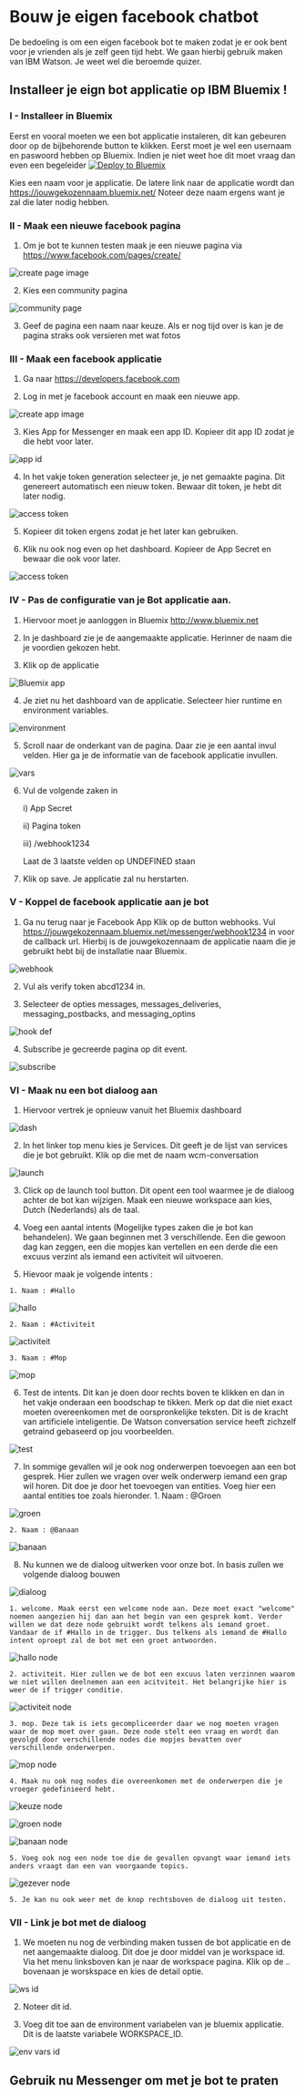 # Bouw je eigen facebook chatbot
De bedoeling is om een eigen facebook bot te maken zodat je er ook bent voor je vrienden als je zelf geen tijd hebt.
We gaan hierbij gebruik maken van IBM Watson. Je weet wel die beroemde quizer.



## Installeer je eign bot applicatie op IBM Bluemix !

### I - Installeer in Bluemix

  Eerst en vooral moeten we een bot applicatie instaleren, dit kan gebeuren door op de bijbehorende button te klikken. Eerst moet je wel een usernaam en paswoord hebben op Bluemix. Indien je niet weet hoe dit moet vraag dan even een begeleider  [![Deploy to Bluemix](https://bluemix.net/deploy/button.png)](https://bluemix.net/deploy?repository=https://github.com/cattoire/Facebot)

  Kies een naam voor je applicatie. De latere link naar de applicatie wordt dan https://jouwgekozennaam.bluemix.net/ Noteer deze naam ergens want je zal die later nodig hebben.

### II - Maak een nieuwe facebook pagina
  1. Om je bot te kunnen testen maak je een nieuwe pagina via https://www.facebook.com/pages/create/

  ![create page image](readme_images/01_create_facebook_page.png)

  2. Kies een community pagina

  ![community page](readme_images/02_cause_or_community.png)

  3. Geef de pagina een naam naar keuze. Als er nog tijd over is kan je de pagina straks ook versieren met wat fotos

### III - Maak een facebook applicatie
  1. Ga naar https://developers.facebook.com

  2. Log in met je facebook account en maak een nieuwe app.

  ![create app image](readme_images/03_new_facebook_app.png)

  3. Kies App for Messenger en maak  een app ID. Kopieer dit app ID zodat je die hebt voor later.

  ![app id](readme_images/04_new_app_id.png)

  4. In het vakje token generation selecteer je, je net gemaakte pagina. Dit genereert automatisch een nieuw token. Bewaar dit token, je hebt dit later nodig.

  ![access token](readme_images/05_page_token.png)

  5. Kopieer dit token ergens zodat je het later kan gebruiken.

  6. Klik nu ook nog even op het dashboard. Kopieer de App Secret en bewaar die ook voor later.

  ![access token](readme_images/11_fb_app_secret.png)

### IV - Pas de configuratie van je Bot applicatie aan.
  1. Hiervoor moet je aanloggen in Bluemix http://www.bluemix.net

  2. In je dashboard zie je de aangemaakte applicatie. Herinner de naam die je voordien gekozen hebt.

  3. Klik op de applicatie

  ![Bluemix app](readme_images/08_BM_Application_dash.png)

  4. Je ziet nu het dashboard van de applicatie. Selecteer hier runtime en environment variables.

  ![environment](readme_images/09_Application_environment.png)

  5. Scroll naar de onderkant van de pagina. Daar zie je een aantal invul velden. Hier ga je de informatie van de facebook applicatie invullen.

  ![vars](readme_images/10_environment_variables.png)

  6. Vul de volgende zaken in

      i) App Secret

      ii) Pagina token

      iii) /webhook1234

      Laat de 3 laatste velden op UNDEFINED staan

  7. Klik op save. Je applicatie zal nu herstarten.


### V - Koppel de facebook applicatie aan je bot
  1. Ga nu terug naar je Facebook App Klik op de button webhooks. Vul https://jouwgekozennaam.bluemix.net/messenger/webhook1234 in voor de callback url. Hierbij is de jouwgekozennaam de applicatie naam die je gebruikt hebt bij de installatie naar Bluemix.

   ![webhook](readme_images/06_webhooks.png)

  2. Vul als verify token abcd1234 in.

  3. Selecteer de opties messages, messages_deliveries, messaging_postbacks, and messaging_optins

  ![hook def](readme_images/07_webhook_def.png)

  4. Subscribe je gecreerde pagina op dit event.

  ![subscribe](readme_images/13_subscribe_page.png)


### VI - Maak nu een bot dialoog aan
  1. Hiervoor vertrek je opnieuw vanuit het Bluemix dashboard

  ![dash](readme_images/14_bluemix_dashboard.png)

  2. In het linker top menu kies je Services. Dit geeft je de lijst van services die je bot gebruikt. Klik op die met de naam wcm-conversation

  ![launch](readme_images/15_launch_conversation.png)

  3. Click op de launch tool button. Dit opent een tool waarmee je de dialoog achter de bot kan wijzigen. Maak een nieuwe workspace aan kies, Dutch (Nederlands) als de taal.

  4. Voeg een aantal intents (Mogelijke types zaken die je bot kan behandelen). We gaan beginnen met 3 verschillende. Een die gewoon dag kan zeggen, een die mopjes kan vertellen en een derde die een excuus verzint als iemand een activiteit wil uitvoeren.

  5. Hievoor maak je volgende intents :

    1. Naam : #Hallo

  ![hallo](readme_images/16_hallo_intent.png)

    2. Naam : #Activiteit

  ![activiteit](readme_images/17_activiteit_intent.png)

    3. Naam : #Mop

  ![mop](readme_images/18_mop_intent.png)

  6. Test de intents. Dit kan je doen door rechts boven te klikken en dan in het vakje onderaan een boodschap te tikken. Merk op dat die niet exact moeten overeenkomen met de oorspronkelijke teksten. Dit is de kracht van artificiele inteligentie. De Watson conversation service heeft zichzelf getraind gebaseerd op jou voorbeelden.

![test](readme_images/19_try_intent.png)

  7. In sommige gevallen wil je ook nog onderwerpen toevoegen aan een bot gesprek. Hier zullen we vragen over welk onderwerp iemand een grap wil horen. Dit doe je door het toevoegen van entities. Voeg hier een aantal entities toe zoals hieronder.
    1. Naam : @Groen

![groen](readme_images/20_groen_entity.png)

    2. Naam : @Banaan

![banaan](readme_images/21_banaan_entity.png)  

  8. Nu kunnen we de dialoog uitwerken voor onze bot. In basis zullen we volgende dialoog bouwen

![dialoog](readme_images/22_dialog.png)


    1. welcome. Maak eerst een welcome node aan. Deze moet exact "welcome" noemen aangezien hij dan aan het begin van een gesprek komt. Verder willen we dat deze node gebruikt wordt telkens als iemand groet. Vandaar de if #Hallo in de trigger. Dus telkens als iemand de #Hallo intent oproept zal de bot met een groet antwoorden.

![hallo node](readme_images/23_hallo_node.png)

    2. activiteit. Hier zullen we de bot een excuus laten verzinnen waarom we niet willen deelnemen aan een acitviteit. Het belangrijke hier is weer de if trigger conditie.

  ![activiteit node](readme_images/24_activiteit_node.png)

    3. mop. Deze tak is iets gecompliceerder daar we nog moeten vragen waar de mop moet over gaan. Deze node stelt een vraag en wordt dan gevolgd door verschillende nodes die mopjes bevatten over verschillende onderwerpen.

![mop node](readme_images/25_mop_node.png)

    4. Maak nu ook nog nodes die overeenkomen met de onderwerpen die je vroeger gedefinieerd hebt.

  ![keuze node](readme_images/26_mop_keuze.png)

  ![groen node](readme_images/27_groene_mop.png)

  ![banaan node](readme_images/28_banaan_mop.png)

    5. Voeg ook nog een node toe die de gevallen opvangt waar iemand iets anders vraagt dan een van voorgaande topics.

  ![gezever node](readme_images/31_gezever_node.png)  

    5. Je kan nu ook weer met de knop rechtsboven de dialoog uit testen.

### VII - Link je bot met de dialoog

  1. We moeten nu nog de verbinding maken tussen de bot applicatie en de net aangemaakte dialoog. Dit doe je door middel van je workspace id. Via het menu linksboven kan je naar de workspace pagina. Klik op de .. bovenaan je worskspace en kies de detail optie.

  ![ws id](readme_images/29_workspace_id.png)

  2. Noteer dit id.

  3. Voeg dit toe aan de environment variabelen van je bluemix applicatie. Dit is de laatste variabele WORKSPACE_ID.


  ![env vars id](readme_images/30_environment_workspace_id.png)




## Gebruik nu Messenger om met je bot te praten
